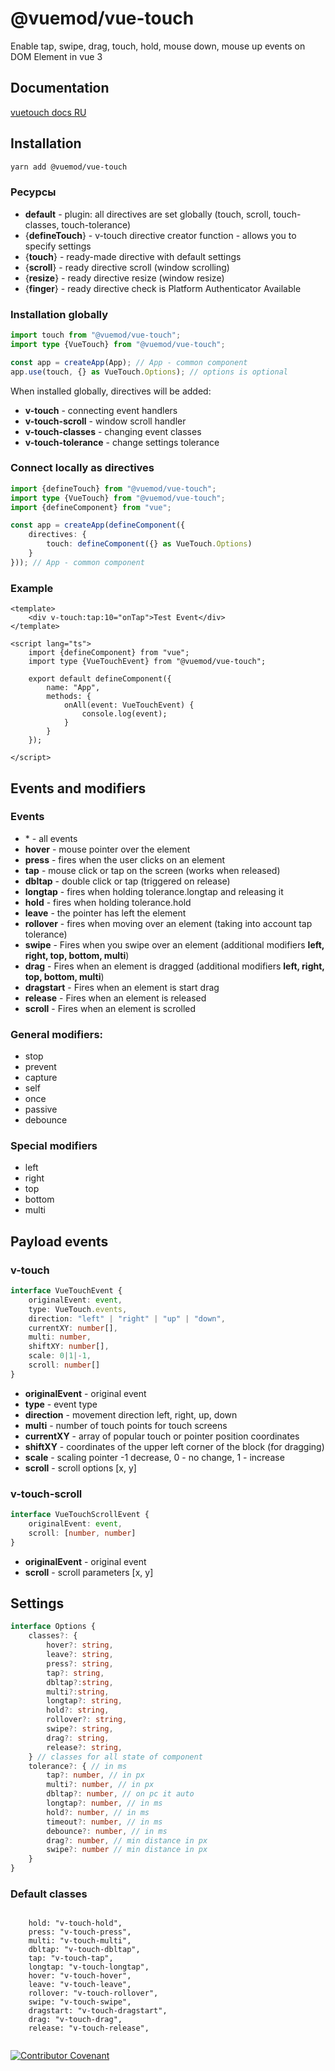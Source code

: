 # @vuemod/vue-touch

Enable tap, swipe, drag, touch, hold, mouse down, mouse up events on DOM Element in vue 3

## Documentation

[vuetouch docs RU](https://webigorkiev.github.io/vuetouch-docs/)

## Installation

```bash
yarn add @vuemod/vue-touch
```
### Ресурсы

- **default** - plugin: all directives are set globally (touch, scroll, touch-classes, touch-tolerance)
- {**defineTouch**} - v-touch directive creator function - allows you to specify settings
- {**touch**} - ready-made directive with default settings
- {**scroll**} - ready directive scroll (window scrolling)
- {**resize**} - ready directive resize (window resize)
- {**finger**} - ready directive check is Platform Authenticator Available


### Installation globally

```typescript
import touch from "@vuemod/vue-touch";
import type {VueTouch} from "@vuemod/vue-touch";

const app = createApp(App); // App - common component
app.use(touch, {} as VueTouch.Options); // options is optional
```

When installed globally, directives will be added:

- **v-touch** - connecting event handlers
- **v-touch-scroll** - window scroll handler
- **v-touch-classes** - changing event classes
- **v-touch-tolerance** - change settings tolerance

### Connect locally as directives

```typescript
import {defineTouch} from "@vuemod/vue-touch";
import type {VueTouch} from "@vuemod/vue-touch";
import {defineComponent} from "vue";

const app = createApp(defineComponent({
    directives: {
        touch: defineComponent({} as VueTouch.Options)
    }
})); // App - common component
```

### Example

```vue
<template>
    <div v-touch:tap:10="onTap">Test Event</div>
</template>

<script lang="ts">
    import {defineComponent} from "vue";
    import type {VueTouchEvent} from "@vuemod/vue-touch";

    export default defineComponent({
        name: "App",
        methods: {
            onAll(event: VueTouchEvent) {
                console.log(event);
            }
        }
    });

</script>
```

## Events and modifiers

### Events

- \* - all events
- **hover** - mouse pointer over the element
- **press** - fires when the user clicks on an element
- **tap** - mouse click or tap on the screen (works when released)
- **dbltap** - double click or tap (triggered on release)
- **longtap** - fires when holding tolerance.longtap and releasing it
- **hold** - fires when holding tolerance.hold
- **leave** - the pointer has left the element
- **rollover** - fires when moving over an element (taking into account tap tolerance)
- **swipe** - Fires when you swipe over an element (additional modifiers **left, right, top, bottom, multi**)
- **drag** - Fires when an element is dragged (additional modifiers **left, right, top, bottom, multi**)
- **dragstart** - Fires when an element is start drag
- **release** - Fires when an element is released
- **scroll** - Fires when an element is scrolled

### General modifiers:

- stop
- prevent
- capture
- self
- once
- passive
- debounce

### Special modifiers

- left
- right
- top
- bottom
- multi

## Payload events

### v-touch

```typescript
interface VueTouchEvent {
    originalEvent: event,
    type: VueTouch.events,
    direction: "left" | "right" | "up" | "down",
    currentXY: number[],
    multi: number,
    shiftXY: number[],
    scale: 0|1|-1,
    scroll: number[]
}
```

* **originalEvent** - original event
* **type** - event type
* **direction** - movement direction left, right, up, down
* **multi** - number of touch points for touch screens
* **currentXY** - array of popular touch or pointer position coordinates
* **shiftXY** - coordinates of the upper left corner of the block (for dragging)
* **scale** - scaling pointer -1 decrease, 0 - no change, 1 - increase
* **scroll** - scroll options [x, y]

### v-touch-scroll

```typescript
interface VueTouchScrollEvent {
    originalEvent: event,
    scroll: [number, number]
}
```

* **originalEvent** - original event
* **scroll** - scroll parameters [x, y]

## Settings

```typescript
interface Options {
    classes?: {
        hover?: string,
        leave?: string,
        press?: string,
        tap?: string,
        dbltap?:string,
        multi?:string,
        longtap?: string,
        hold?: string,
        rollover?: string,
        swipe?: string,
        drag?: string,
        release?: string,
    } // classes for all state of component
    tolerance?: { // in ms
        tap?: number, // in px
        multi?: number, // in px
        dbltap?: number, // on pc it auto
        longtap?: number, // in ms
        hold?: number, // in ms
        timeout?: number, // in ms
        debounce?: number, // in ms
        drag?: number, // min distance in px
        swipe?: number // min distance in px
    }
}
```

### Default classes

```

    hold: "v-touch-hold",
    press: "v-touch-press",
    multi: "v-touch-multi",
    dbltap: "v-touch-dbltap",
    tap: "v-touch-tap",
    longtap: "v-touch-longtap",
    hover: "v-touch-hover",
    leave: "v-touch-leave",
    rollover: "v-touch-rollover",
    swipe: "v-touch-swipe",
    dragstart: "v-touch-dragstart",
    drag: "v-touch-drag",
    release: "v-touch-release",
    
```

[![Contributor Covenant](https://img.shields.io/badge/Contributor%20Covenant-2.1-4baaaa.svg)](CODE_OF_CONDUCT.md)